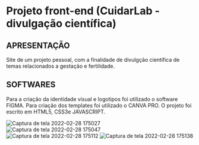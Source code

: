 # Projeto front-end (CuidarLab - divulgação científica)

## APRESENTAÇÃO

Site de um projeto pessoal, com a finalidade de divulgção científica de temas relacionados a gestação e fertilidade.

## SOFTWARES

Para a criação da identidade visual e logotipos foi utilizado o software FIGMA. Para criação dos templates foi utilizado o CANVA PRO. O projeto foi escrito em HTML5, CSS3e JAVASCRIPT.


![Captura de tela 2022-02-28 175027](https://user-images.githubusercontent.com/78516615/156056714-d68670f2-cf43-45a9-b552-7f1c36215170.png)
![Captura de tela 2022-02-28 175047](https://user-images.githubusercontent.com/78516615/156056717-d3d3fe8d-8388-46c2-a227-9b441722e5da.png)
![Captura de tela 2022-02-28 175112](https://user-images.githubusercontent.com/78516615/156056720-d67bd03a-a8de-4e12-9d4a-a7b8327d648f.png)
![Captura de tela 2022-02-28 175138](https://user-images.githubusercontent.com/78516615/156056721-a9fa14f9-abf1-4743-ac95-d5be45318a93.png)
